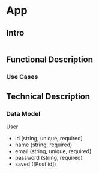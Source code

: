 # App

## Intro



![](
)

## Functional Description

### Use Cases



## Technical Description

### Data Model

User
- id (string, unique, required)
- name (string, required)
- email (string, unique, required)
- password (string, required)
- saved ([Post id])